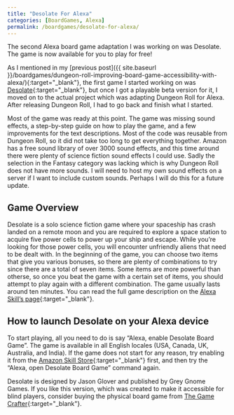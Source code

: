 ```yaml
---
title: "Desolate For Alexa"
categories: [BoardGames, Alexa]
permalink: /boardgames/desolate-for-alexa/
---
```

The second Alexa board game adaptation I was working on was Desolate. The game is now available for you to play for free!
 
As I mentioned in my [previous post]({{ site.baseurl }}/boardgames/dungeon-roll-improving-board-game-accessibility-with-alexa/){:target="_blank"}, the first game I started working on was [Desolate](https://boardgamegeek.com/boardgame/249675/desolate){:target="_blank"}, but once I got a playable beta version for it, I moved on to the actual project which was adapting Dungeon Roll for Alexa. After releasing Dungeon Roll, I had to go back and finish what I started.
 
Most of the game was ready at this point. The game was missing sound effects, a step-by-step guide on how to play the game, and a few improvements for the text descriptions. Most of the code was reusable from Dungeon Roll, so it did not take too long to get everything together. Amazon has a free sound library of over 3000 sound effects, and this time around there were plenty of science fiction sound effects I could use. Sadly the selection in the Fantasy category was lacking which is why Dungeon Roll does not have more sounds. I will need to host my own sound effects on a server if I want to include custom sounds. Perhaps I will do this for a future update.
 
## Game Overview
 
Desolate is a solo science fiction game where your spaceship has crash landed on a remote moon and you are required to explore a space station to acquire five power cells to power up your ship and escape. While you’re looking for those power cells, you will encounter unfriendly aliens that need to be dealt with. In the beginning of the game, you can choose two items that give you various bonuses, so there are plenty of combinations to try since there are a total of seven items. Some items are more powerful than otherse, so once you beat the game with a certain set of items, you should attempt to play again with a different combination. The game usually lasts around ten minutes. You can read the full game description on the [Alexa Skill’s page](https://www.amazon.com/Ertay-Shashko-Desolate-Board-Game/dp/B087D6JDPS/ref=sr_1_1?dchild=1&keywords=desolate&qid=1588031402&s=digital-skills&sr=1-1){:target="_blank"}.
 
## How to launch Desolate on your Alexa device
 
To start playing, all you need to do is say “Alexa, enable Desolate Board Game”. The game is available in all English locales (USA, Canada, UK, Australia, and India). If the game does not start for any reason, try enabling it from the [Amazon Skill Store](https://www.amazon.com/Ertay-Shashko-Desolate-Board-Game/dp/B087D6JDPS/ref=sr_1_1?dchild=1&keywords=desolate&qid=1588031402&s=digital-skills&sr=1-1){:target="_blank"} first, and then try the “Alexa, open Desolate Board Game” command again.
 
Desolate is designed by Jason Glover and published by Grey Gnome Games. If you like this version, which was created to make it accessible for blind players, consider buying the physical board game from [The Game Crafter](https://www.thegamecrafter.com/games/desolate){:target="_blank"}.